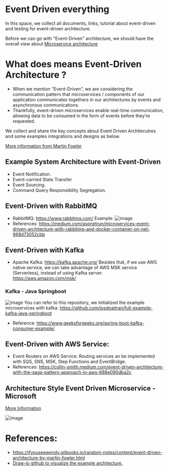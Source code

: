 # Event Driven everything
In this space, we collect all documents, links, tutorial about event-driven and testing for event-driven architecture.

Before we can go with "Event-Driven" architecture, we should have the overall view about [Microservice architecture](https://github.com/josdoaitran/solid-and-microservice-everything)
# What does means Event-Driven Architecture ?
- When we mention "Event-Driven", we are considering the communication pattern that microservices / components of our application communicates togethers in our architectures by events and asynchronous communications.
- Thankfully, event-driven microservices enable real-time communication, allowing data to be consumed in the form of events before they’re requested.

We collect and share the key concepts about Event Driven Architecutres and some examples integrations and designs as below.

[More information from Martin Fowler](https://martinfowler.com/articles/201701-event-driven.html)


## Example System Architecture with Event-Driven
- Event Notification.
- Event-carried State Transfer
- Event Sourcing.
- Command Query Responsibility Segregation.

## Event-Driven with RabbitMQ
- RabbitMQ: https://www.rabbitmq.com/
Example:
![image](https://miro.medium.com/v2/resize:fit:1400/format:webp/1*AcSPKVVoL7zglZhHzQJ08w.png)
- References: https://medium.com/aspnetrun/microservices-event-driven-architecture-with-rabbitmq-and-docker-container-on-net-968d73052cbb

## Event-Driven with Kafka
- Apache Kafka: https://kafka.apache.org/
Besides that, if we use AWS native service, we can take advantage of AWS MSK service (Serverless), instead of using Kafka server. https://aws.amazon.com/msk/
### Kafka - Java Springboot
![image](https://media.geeksforgeeks.org/wp-content/uploads/20220214105957/SpringBootProducerConsumer.jpg)
You can refer to this repository, we initialized the example microservices with kafka:
https://github.com/josdoaitran/full-example-kafka-java-springboot
- Reference: https://www.geeksforgeeks.org/spring-boot-kafka-consumer-example/

## Event-Driven with AWS Service:
- Event Routers on AWS Service: Routing services an be implemented with SQS, SNS, MSK, Step Functions and EventBridge.
- References: https://collin-smith.medium.com/event-driven-architecture-with-the-saga-pattern-approach-in-aws-688e090dba2c

## Architecture Style Event Driven Microservice - Microsoft
[More Information](https://learn.microsoft.com/en-us/azure/architecture/guide/architecture-styles/event-driven)

![image](https://learn.microsoft.com/en-us/azure/architecture/guide/architecture-styles/images/event-driven.svg)

# References:
- https://ifyouseewendy.gitbooks.io/random-notes/content/event-driven-architecture-by-martin-fowler.html
- [Draw-io github to visualize the example architecture.](https://github.com/jgraph/drawio-github)
